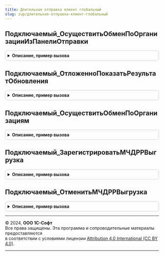```yaml
---
title: Длительная отправка клиент глобальный
slug: zup/длительная-отправка-клиент-глобальный
---
```



## Подключаемый_ОсуществитьОбменПоОрганизацииИзПанелиОтправки
<details style="margin: 1em 0; padding: 0.5em; border: 1px solid #ccc; border-radius: 6px;">

<summary style="font-weight: bold; cursor: pointer;">Описание, пример вызова</summary>

```bsl

Процедура Подключаемый_ОсуществитьОбменПоОрганизацииИзПанелиОтправки() Экспорт
```

Пример вызова
```bsl
ДлительнаяОтправкаКлиентГлобальный.Подключаемый_ОсуществитьОбменПоОрганизацииИзПанелиОтправки() 
```
</details>

## Подключаемый_ОтложенноПоказатьРезультатОбновления
<details style="margin: 1em 0; padding: 0.5em; border: 1px solid #ccc; border-radius: 6px;">

<summary style="font-weight: bold; cursor: pointer;">Описание, пример вызова</summary>

```bsl

Процедура Подключаемый_ОтложенноПоказатьРезультатОбновления() Экспорт
```

Пример вызова
```bsl
ДлительнаяОтправкаКлиентГлобальный.Подключаемый_ОтложенноПоказатьРезультатОбновления() 
```
</details>

## Подключаемый_ОсуществитьОбменПоОрганизациям
<details style="margin: 1em 0; padding: 0.5em; border: 1px solid #ccc; border-radius: 6px;">

<summary style="font-weight: bold; cursor: pointer;">Описание, пример вызова</summary>

```bsl

Процедура Подключаемый_ОсуществитьОбменПоОрганизациям() Экспорт
```

Пример вызова
```bsl
ДлительнаяОтправкаКлиентГлобальный.Подключаемый_ОсуществитьОбменПоОрганизациям() 
```
</details>

## Подключаемый_ЗарегистрироватьМЧДРРВыгрузка
<details style="margin: 1em 0; padding: 0.5em; border: 1px solid #ccc; border-radius: 6px;">

<summary style="font-weight: bold; cursor: pointer;">Описание, пример вызова</summary>

```bsl

Процедура Подключаемый_ЗарегистрироватьМЧДРРВыгрузка() Экспорт
```

Пример вызова
```bsl
ДлительнаяОтправкаКлиентГлобальный.Подключаемый_ЗарегистрироватьМЧДРРВыгрузка() 
```
</details>

## Подключаемый_ОтменитьМЧДРРВыгрузка
<details style="margin: 1em 0; padding: 0.5em; border: 1px solid #ccc; border-radius: 6px;">

<summary style="font-weight: bold; cursor: pointer;">Описание, пример вызова</summary>

```bsl

Процедура Подключаемый_ОтменитьМЧДРРВыгрузка() Экспорт
```

Пример вызова
```bsl
ДлительнаяОтправкаКлиентГлобальный.Подключаемый_ОтменитьМЧДРРВыгрузка() 
```
</details>

---

© 2024, **ООО 1С-Софт**  
Все права защищены. Эта программа и сопроводительные материалы предоставляются  
в соответствии с условиями лицензии [Attribution 4.0 International (CC BY 4.0)](https://creativecommons.org/licenses/by/4.0/legalcode).

---
